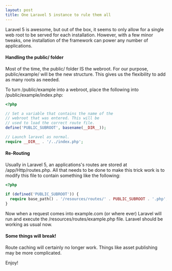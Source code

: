 ```yaml
---
layout: post
title: One Laravel 5 instance to rule them all
---
```


Laravel 5 is awesome, but out of the box, it seems to only allow for a single web root to be served for each installation. However, with a few minor tweaks, one installation of the framework can power any number of applications.

#### Handling the public/ folder
Most of the time, the public/ folder IS the webroot. For our purpose, public/example/ will be the new structure. This gives us the flexibility to add as many roots as needed.

To turn /public/example into a webroot, place the following into /public/example/index.php:

```php
<?php

// Set a variable that contains the name of the
// webroot that was entered. This will be
// used to load the correct route file.
define('PUBLIC_SUBROOT', basename(__DIR__));

// Launch laravel as normal.
require __DIR__ . '/../index.php';
```

#### Re-Routing
Usually in Laravel 5, an applications's routes are stored at /app/Http/routes.php. All that needs to be done to make this trick work is to modify this file to contain something like the following:

```php
<?php

if (defined('PUBLIC_SUBROOT')) {
  require base_path() . '/resources/routes/' . PUBLIC_SUBROOT . '.php';
}
```

Now when a request comes into example.com (or where ever) Laravel will run and execute the /resources/routes/example.php file. Laravel should be working as usual now.

#### Some things will break!
Route caching will certainly no longer work. Things like asset publishing may be more complicated.

Enjoy!
